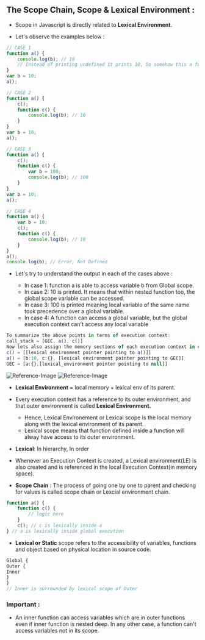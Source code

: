 ## The Scope Chain, Scope & Lexical Environment :

-   Scope in Javascript is directly related to **Lexical Environment**.

-   Let's observe the examples below :

```js
// CASE 1
function a() {
    console.log(b); // 10
    // Instead of printing undefined it prints 10, So somehow this a function could access the variable b outside the function scope.
}
var b = 10;
a();
```

```js
// CASE 2
function a() {
    c();
    function c() {
        console.log(b); // 10
    }
}
var b = 10;
a();
```

```js
// CASE 3
function a() {
    c();
    function c() {
        var b = 100;
        console.log(b); // 100
    }
}
var b = 10;
a();
```

```js
// CASE 4
function a() {
    var b = 10;
    c();
    function c() {
        console.log(b); // 10
    }
}
a();
console.log(b); // Error, Not Defined
```

-   Let's try to understand the output in each of the cases above :

    -   In case 1: function a is able to access variable b from Global scope.
    -   In case 2: 10 is printed. It means that within nested function too, the global scope variable can be accessed.
    -   In case 3: 100 is printed meaning local variable of the same name took precedence over a global variable.
    -   In case 4: A function can access a global variable, but the global execution context can't access any local variable

```js
To summarize the above points in terms of execution context:
call_stack = [GEC, a(), c()]
Now lets also assign the memory sections of each execution context in call_stack.
c() = [[lexical environment pointer pointing to a()]]
a() = [b:10, c:{}, [lexical environment pointer pointing to GEC]]
GEC = [a:{},[lexical_environment pointer pointing to null]]
```

![Reference-Image](https://alok722.github.io/namaste-javascript-notes/assets/lexical.jpg)
![Reference-Image](https://alok722.github.io/namaste-javascript-notes/assets/lexical2.jpg)

-   **Lexical Environment** = local memory + lexical env of its parent.
-   Every execution context has a reference to its outer environment, and that outer environment is called **Lexical Environment.**

    -   Hence, Lexical Environement or Lexical scope is the local memory along with the lexical environment of its parent.
    -   Lexical scope means that function defined inside a function will alway have access to its outer environment.

-   **Lexical**: In hierarchy, In order

-   Whenever an Execution Context is created, a Lexical environment(LE) is also created and is referenced in the local Execution Context(in memory space).

-   **Scope Chain** : The process of going one by one to parent and checking for values is called scope chain or Lexcial environment chain.

```js
function a() {
    function c() {
        // logic here
    }
    c(); // c is lexically inside a
} // a is lexically inside global execution
```

-   **Lexical or Static** scope refers to the accessibility of variables, functions and object based on physical location in source code.

```js
Global {
Outer {
Inner
}
}
// Inner is surrounded by lexical scope of Outer
```

### Important :

-   An inner function can access variables which are in outer functions even if inner function is nested deep. In any other case, a function can't access variables not in its scope.
